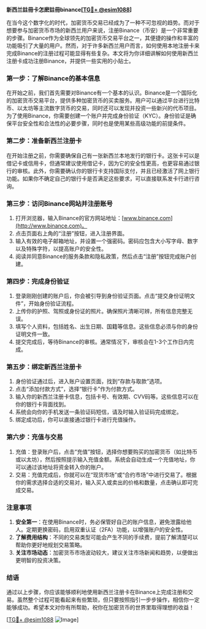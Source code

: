 **新西兰註冊卡怎麽註冊binance[[TG💪+ @esim1088](https://t.me/s/esim1088)]**

在当今这个数字化的时代，加密货币交易已经成为了一种不可忽视的趋势。而对于想要参与加密货币市场的新西兰用户来说，注册Binance（币安）是一个非常重要的步骤。Binance作为全球领先的加密货币交易平台之一，其便捷的操作和丰富的功能吸引了大量的用户。然而，对于许多新西兰用户而言，如何使用本地注册卡来完成Binance的注册过程可能显得有些复杂。本文将为你详细讲解如何使用新西兰注册卡成功注册Binance，并提供一些实用的小贴士。

### **第一步：了解Binance的基本信息**

在开始之前，我们首先需要对Binance有一个基本的认识。Binance是一个国际化的加密货币交易平台，提供多种加密货币的买卖服务。用户可以通过平台进行比特币、以太坊等主流数字货币的交易，同时还可以发现并投资一些新兴的代币项目。为了使用Binance，你需要创建一个账户并完成身份验证（KYC）。身份验证是确保平台安全性和合法性的必要步骤，同时也是使用某些高级功能的前提条件。

### **第二步：准备新西兰注册卡**

在开始注册之前，你需要确保自己有一张新西兰本地发行的银行卡。这张卡可以是借记卡或信用卡，但通常建议使用借记卡，因为它的安全性更高，也更容易通过银行的审核。此外，你需要确认你的银行卡支持国际支付，并且已经激活了网上银行功能。如果你不确定自己的银行卡是否满足这些要求，可以直接联系发卡行进行咨询。

### **第三步：访问Binance网站并注册账号**

1. 打开浏览器，输入Binance的官方网站地址：[www.binance.com](http://www.binance.com)。
2. 点击页面右上角的“注册”按钮，进入注册界面。
3. 输入有效的电子邮箱地址，并设置一个强密码。密码应包含大小写字母、数字以及特殊字符，以提高账户的安全性。
4. 阅读并同意Binance的服务条款和隐私政策，然后点击“注册”按钮完成账户创建。

### **第四步：完成身份验证**

1. 登录刚刚创建的账户后，你会被引导到身份验证页面。点击“提交身份证明文件”，开始身份验证流程。
2. 上传你的护照、驾照或身份证的照片。确保照片清晰可辨，所有信息完整无误。
3. 填写个人资料，包括姓名、出生日期、国籍等信息。这些信息必须与你的身份证明文件一致。
4. 提交完成后，等待Binance的审核。通常情况下，审核会在1-3个工作日内完成。

### **第五步：绑定新西兰注册卡**

1. 身份验证通过后，进入账户设置页面，找到“存款与取款”选项。
2. 点击“添加付款方式”，选择“银行卡”作为付款方式。
3. 输入你的新西兰注册卡信息，包括卡号、有效期、CVV码等。这些信息可以在你的银行卡背面找到。
4. 系统会向你的手机发送一条验证码短信，请及时输入验证码完成绑定。
5. 绑定成功后，你可以直接通过银行卡进行充值操作。

### **第六步：充值与交易**

1. 充值：登录账户后，点击“充值”按钮，选择你想要购买的加密货币（如比特币或以太坊），然后按照提示输入充值金额。系统会自动生成一个充值地址，你可以通过该地址将资金转入你的账户。
2. 交易：充值完成后，你就可以在“现货市场”或“合约市场”中进行交易了。根据你的需求选择合适的交易对，输入买入或卖出的价格和数量，点击确认即可完成交易。

### **注意事项**

1. **安全第一**：在使用Binance时，务必保管好自己的账户信息，避免泄露给他人。定期更换密码，启用双重认证（2FA）功能，以增强账户的安全性。
2. **了解费用结构**：不同的交易类型可能会产生不同的手续费，提前了解清楚可以帮助你更好地规划交易策略。
3. **关注市场动态**：加密货币市场波动较大，建议关注市场新闻和趋势，以便做出更明智的投资决策。

### **结语**

通过以上步骤，你应该能够顺利地使用新西兰注册卡在Binance上完成注册和交易。虽然整个过程可能看起来有些繁琐，但只要按照指引一步步操作，相信你一定能够成功。希望本文对你有所帮助，祝你在加密货币的世界里取得理想的收益！

[[TG💪+ @esim1088](https://t.me/s/esim1088) ![Image](https://i.postimg.cc/4NQfJmqS/Snipaste-2025-05-13-00-14-12.png)]